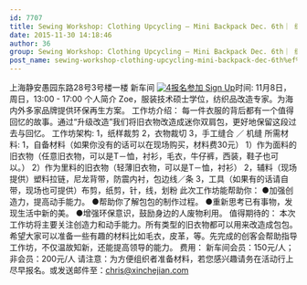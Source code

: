 ```yaml
---
id: 7707
title: Sewing Workshop: Clothing Upcycling – Mini Backpack Dec. 6th｜ 缝纫工作坊：旧衣升级改造 － 迷你双肩包 12月6日
date: 2015-11-30 14:18:46
author: 36
group: Sewing Workshop: Clothing Upcycling – Mini Backpack Dec. 6th｜ 缝纫工作坊：旧衣升级改造 － 迷你双肩包 12月6日
post_name: sewing-workshop-clothing-upcycling-mini-backpack-dec-6th%ef%bd%9c-%e7%bc%9d%e7%ba%ab%e5%b7%a5%e4%bd%9c%e5%9d%8a%ef%bc%9a%e6%97%a7%e8%a1%a3%e5%8d%87%e7%ba%a7%e6%94%b9%e9%80%a0-%ef%bc%8d
---
```


上海静安愚园东路28号3号楼一楼 新车间 [![4](http://139.162.84.35/wp-content/uploads/2015/11/4.jpg)](http://139.162.84.35/wp-content/uploads/2015/11/4.jpg)[报名参加 Sign Up](http://www.huodongxing.com/event/3310978306800 "立即报名")时间: 11月8日，周日，13:00 - 17:00 个人简介 Zoe，服装技术硕士学位，纺织品改造专家。为海内外多家品牌提供环保再生方案。 工作坊介绍： 每一件衣服的背后都有一个值得回忆的故事。通过“升级改造”我们将旧衣物改造成迷你双肩包，更好地保留这段过去与回忆。 工作坊架构: 1，纸样裁剪 2，衣物裁切 3，手工缝合 ／ 机缝 所需材料: 1，自备材料（如果你没有的话可以在现场购买，材料费30元） 1）作为面料的旧衣物（任意旧衣物，可以是T－恤，衬衫，毛衣，牛仔裤，西装，鞋子也可以。） 2）作为里料的旧衣物（轻薄旧衣物，可以是T－恤，衬衫） 2，辅料（现场提供）塑料拉链，尼龙背带，防震内衬，包边线／条 3，工具（如果有的话请自带，现场也可提供）布剪，纸剪，针，线，划粉 此次工作坊能帮助你： ●加强创造力，提高动手能力。 ●帮助你了解包包的制作过程。 ●重新思考已有事物，发现生活中新的美。 ●增强环保意识，鼓励身边的人废物利用。 值得期待的： 本次工作坊将主要关注创造力和动手能力。所有类型的旧衣物都可以用来改造成包包。希望大家可以准备一些有趣的材料比如毛衣，皮革，等。先完成的创客会帮助指导工作坊，不仅温故知新，还能提高领导的能力。 费用： 新车间会员：150元/人； 非会员：200元/人 请注意：为方便组织者准备材料，若您感兴趣请务在活动行上尽早报名。或发送邮件至：chris@xinchejian.com